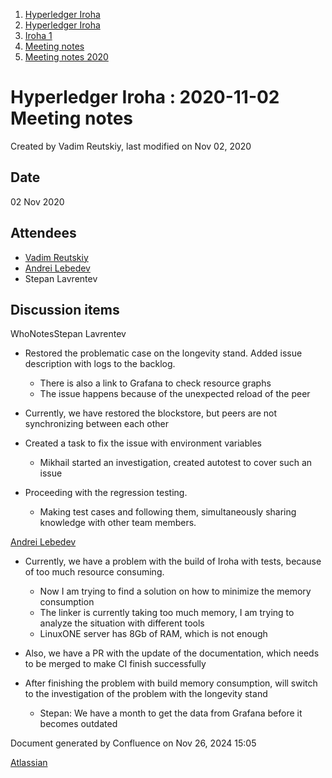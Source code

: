 1. [Hyperledger Iroha](index.html)
2. [Hyperledger Iroha](Hyperledger-Iroha_20873224.html)
3. [Iroha 1](Iroha-1_21015959.html)
4. [Meeting notes](Meeting-notes_21016018.html)
5. [Meeting notes 2020](Meeting-notes-2020_21016022.html)

# Hyperledger Iroha : 2020-11-02 Meeting notes

Created by Vadim Reutskiy, last modified on Nov 02, 2020

## Date

02 Nov 2020

## Attendees

- [Vadim Reutskiy](https://lf-hyperledger.atlassian.net/wiki/people/5b8d04b72786fb2bf79a7405?ref=confluence)
- [Andrei Lebedev](https://lf-hyperledger.atlassian.net/wiki/people/557058:c02f1b3d-42e6-4519-ba84-2d0476dccbc9?ref=confluence)
- Stepan Lavrentev

## Discussion items

WhoNotesStepan Lavrentev

- Restored the problematic case on the longevity stand. Added issue description with logs to the backlog.
  
  - There is also a link to Grafana to check resource graphs
  - The issue happens because of the unexpected reload of the peer
- Currently, we have restored the blockstore, but peers are not synchronizing between each other
- Created a task to fix the issue with environment variables
  
  - Mikhail started an investigation, created autotest to cover such an issue
- Proceeding with the regression testing.
  
  - Making test cases and following them, simultaneously sharing knowledge with other team members.

[Andrei Lebedev](https://lf-hyperledger.atlassian.net/wiki/people/557058:c02f1b3d-42e6-4519-ba84-2d0476dccbc9?ref=confluence)

- Currently, we have a problem with the build of Iroha with tests, because of too much resource consuming.
  
  - Now I am trying to find a solution on how to minimize the memory consumption
  - The linker is currently taking too much memory, I am trying to analyze the situation with different tools
  - LinuxONE server has 8Gb of RAM, which is not enough
- Also, we have a PR with the update of the documentation, which needs to be merged to make CI finish successfully
- After finishing the problem with build memory consumption, will switch to the investigation of the problem with the longevity stand
  
  - Stepan: We have a month to get the data from Grafana before it becomes outdated

Document generated by Confluence on Nov 26, 2024 15:05

[Atlassian](http://www.atlassian.com/)
